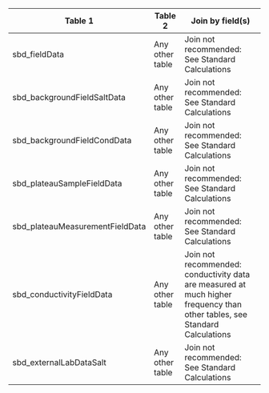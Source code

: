 |Table 1|Table 2|Join by field(s)|
|------------------------|------------------------|-------------------------------|
sbd_fieldData|Any other table|Join not recommended: See Standard Calculations
sbd_backgroundFieldSaltData|Any other table|Join not recommended: See Standard Calculations
sbd_backgroundFieldCondData|Any other table|Join not recommended: See Standard Calculations
sbd_plateauSampleFieldData|Any other table|Join not recommended: See Standard Calculations
sbd_plateauMeasurementFieldData|Any other table|Join not recommended: See Standard Calculations
sbd_conductivityFieldData|Any other table|Join not recommended: conductivity data are measured at much higher frequency than other tables, see Standard Calculations
sbd_externalLabDataSalt|Any other table|Join not recommended: See Standard Calculations
